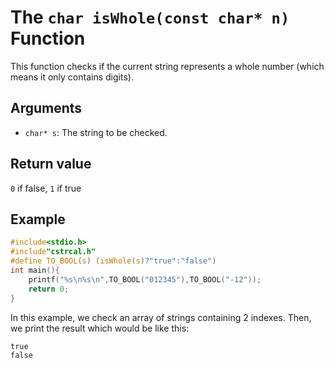 # The `char isWhole(const char* n)` Function
This function checks if the current string represents a whole number (which means it only contains digits).
## Arguments
* `char* s`: The string to be checked.
## Return value
`0` if false, `1` if true
## Example
```c
#include<stdio.h>
#include"cstrcal.h"
#define TO_BOOL(s) (isWhole(s)?"true":"false")
int main(){
	printf("%s\n%s\n",TO_BOOL("012345"),TO_BOOL("-12"));
	return 0;
}
```
In this example, we check an array of strings containing 2 indexes. Then, we print the result which would be like this:
```
true
false
```
